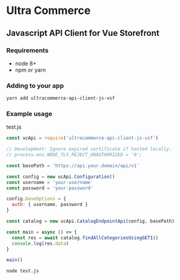 # Ultra Commerce

## Javascript API Client for Vue Storefront

### Requirements

- node 8+
- npm or yarn

### Adding to your app

```bash
yarn add ultracommerce-api-client-js-vsf
```

### Example usage

test.js

```javascript
const ucApi = require('ultracommerce-api-client-js-vsf')

// Development: Ignore expired certificate if hosted locally.
// process.env.NODE_TLS_REJECT_UNAUTHORIZED = '0';

const basePath = 'https://api.your.domain/api/v1'

const config = new ucApi.Configuration()
const username = 'your-username'
const password = 'your-password'

config.baseOptions = {
  auth: { username, password }
}

const catalog = new ucApi.CatalogEndpointApi(config, basePath)

const main = async () => {
  const res = await catalog.findAllCategoriesUsingGET1()
  console.log(res.data)
}

main()
```

```bash
node test.js
```

